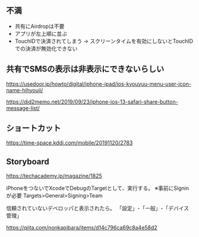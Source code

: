 
## 不満

- 共有にAirdropは不要
- アプリが左上順に並ぶ
- TouchIDで決済されてしまう → スクリーンタイムを有効にしないとTouchIDでの決済が無効化できない


## 共有でSMSの表示は非表示にできないらしい

https://usedoor.jp/howto/digital/iphone-ipad/ios-kyouyuu-menu-user-icon-name-hihyouji/

https://did2memo.net/2019/09/23/iphone-ios-13-safari-share-button-message-list/


## ショートカット

https://time-space.kddi.com/mobile/20191120/2783


## Storyboard

https://techacademy.jp/magazine/1825

iPhoneをつないでXcodeでDebugのTargetとして、実行する。
※事前にSigninが必要
Targets>General>Signing>Team

信頼されていないデベロッパと表示されたら。
「設定」-「一般」-「デバイス管理」

https://qiita.com/nonkapibara/items/d14c796ca69c8a4e58d2
